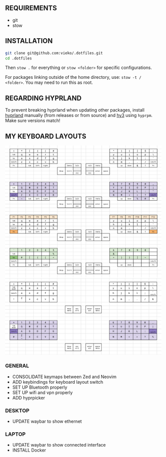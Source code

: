 ## REQUIREMENTS

- git
- stow

## INSTALLATION

```bash
git clone git@github.com:vieko/.dotfiles.git
cd .dotfiles
```

Then `stow .` for everything or `stow <folder>` for specific configurations.

For packages linking outside of the home directory, use: `stow -t / <folder>`. You may need to run this as root.

## REGARDING HYPRLAND

To prevent breaking hyprland when updating other packages, install [hyprland](https://wiki.hyprland.org/Getting-Started/Installation/) manually (from releases or from source) and [hy3](https://github.com/outfoxxed/hy3) using `hyprpm`. Make sure versions match!

## MY KEYBOARD LAYOUTS

![Kinesis](https://github.com/vieko/.dotfiles/blob/main/assets/Screenshots/kinesis-layout.png)
![Voyager](https://github.com/vieko/.dotfiles/blob/main/assets/Screenshots/voyager-layout.png)

### GENERAL

- CONSOLIDATE keymaps between Zed and Neovim
- ADD keybindings for keyboard layout switch
- SET UP Bluetooth properly
- SET UP wifi and vpn properly
- ADD hyprpicker

### DESKTOP

- UPDATE waybar to show ethernet

### LAPTOP

- UPDATE waybar to show connected interface
- INSTALL Docker
